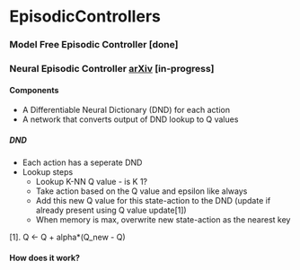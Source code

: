 # EpisodicControllers


### Model Free Episodic Controller [done]

### Neural Episodic Controller [arXiv](https://arxiv.org/abs/1703.01988v1) [in-progress]

#### Components
- A Differentiable Neural Dictionary (DND) for each action
- A network that converts output of DND lookup to Q values

##### DND
- Each action has a seperate DND
- Lookup steps
   - Lookup K-NN Q value - is K 1?
   - Take action based on the Q value and epsilon like always
   -  Add this new Q value for this state-action to the DND (update if already present using Q value update[1])
   - When memory is max, overwrite new state-action as the nearest key

[1]. Q <- Q + alpha*(Q_new - Q)  
#### How does it work?

